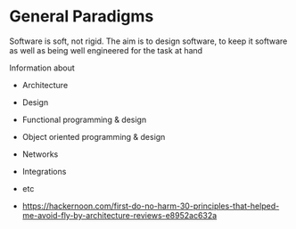 # General Paradigms

Software is soft, not rigid. The aim is to design software, to keep it software as well as being well engineered for the task at hand

Information about

- Architecture
- Design
- Functional programming & design
- Object oriented programming & design
- Networks
- Integrations
- etc

- https://hackernoon.com/first-do-no-harm-30-principles-that-helped-me-avoid-fly-by-architecture-reviews-e8952ac632a
